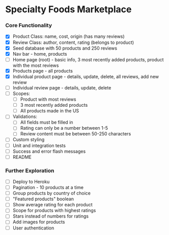 # Specialty Foods Marketplace

### Core Functionality
- [x] Product Class: name, cost, origin (has many reviews)
- [x] Review Class: author, content, rating (belongs to product)
- [x] Seed database with 50 products and 250 reviews
- [x] Nav bar - home, products
- [ ] Home page (root) - basic info, 3 most recently added products, product with the most reviews
- [x] Products page - all products
- [x] Individual product page - details, update, delete, all reviews, add new review
- [ ] Individual review page - details, update, delete
- [ ] Scopes:
  - [ ] Product with most reviews
  - [ ] 3 most recently added products
  - [ ] All products made in the US
- [ ] Validations:
  - [ ] All fields must be filled in
  - [ ] Rating can only be a number between 1-5
  - [ ] Review content must be between 50-250 characters
- [ ] Custom styling
- [ ] Unit and integration tests
- [ ] Success and error flash messages
- [ ] README

### Further Exploration
- [ ] Deploy to Heroku
- [ ] Pagination - 10 products at a time
- [ ] Group products by country of choice
- [ ] "Featured products" boolean
- [ ] Show average rating for each product
- [ ] Scope for products with highest ratings
- [ ] Stars instead of numbers for ratings
- [ ] Add images for products
- [ ] User authentication
